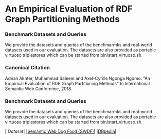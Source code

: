 # An Empirical Evaluation of RDF Graph Partitioning Methods

### Benchmark Datasets and Queries
We provide the datasets and queries of the benchmarmks and real-world datasets used in our evaluation. The datasets are also provided as portable virtuoso triplestores which can be started from bin/start_virtuoso.sh.

### Canonical Citation
Adnan Akhter, Muhammad Saleem and Axel-Cyrille Ngonga Ngomo. "An Empirical Evaluation of RDF Graph Partitioning Methods" In International Semantic Web Conference, 2018.

### Benchmark Datasets and Queries
We provide the datasets and queries of the benchmarmks and real-world datasets used in our evaluation. The datasets are also provided as portable virtuoso triplestores which can be started from bin/start_virtuoso.sh.

| *Dataset*|
|[Semantic Web Dog Food (SWDF)](https://www.google.com)|
|[DBpedia](https://www.youtube.com)|

